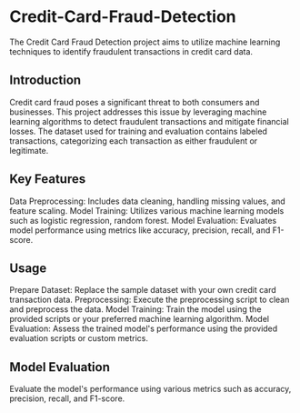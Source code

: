 # Credit-Card-Fraud-Detection
The Credit Card Fraud Detection project aims to utilize machine learning techniques to identify fraudulent transactions in credit card data.

## Introduction
Credit card fraud poses a significant threat to both consumers and businesses. This project addresses this issue by leveraging machine learning algorithms to detect fraudulent transactions and mitigate financial losses. The dataset used for training and evaluation contains labeled transactions, categorizing each transaction as either fraudulent or legitimate.

## Key Features
Data Preprocessing: Includes data cleaning, handling missing values, and feature scaling.
Model Training: Utilizes various machine learning models such as logistic regression, random forest.
Model Evaluation: Evaluates model performance using metrics like accuracy, precision, recall, and F1-score.

## Usage
Prepare Dataset: Replace the sample dataset with your own credit card transaction data.
Preprocessing: Execute the preprocessing script to clean and preprocess the data.
Model Training: Train the model using the provided scripts or your preferred machine learning algorithm.
Model Evaluation: Assess the trained model's performance using the provided evaluation scripts or custom metrics.

## Model Evaluation
Evaluate the model's performance using various metrics such as accuracy, precision, recall, and F1-score.
